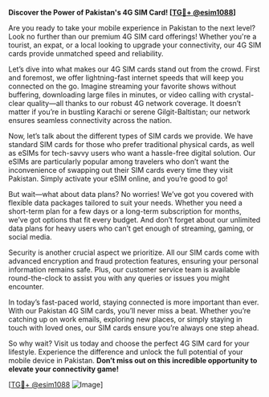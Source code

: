 **Discover the Power of Pakistan's 4G SIM Card! [[TG💪+ @esim1088](https://t.me/s/esim1088)]**

Are you ready to take your mobile experience in Pakistan to the next level? Look no further than our premium 4G SIM card offerings! Whether you're a tourist, an expat, or a local looking to upgrade your connectivity, our 4G SIM cards provide unmatched speed and reliability.

Let’s dive into what makes our 4G SIM cards stand out from the crowd. First and foremost, we offer lightning-fast internet speeds that will keep you connected on the go. Imagine streaming your favorite shows without buffering, downloading large files in minutes, or video calling with crystal-clear quality—all thanks to our robust 4G network coverage. It doesn’t matter if you’re in bustling Karachi or serene Gilgit-Baltistan; our network ensures seamless connectivity across the nation.

Now, let’s talk about the different types of SIM cards we provide. We have standard SIM cards for those who prefer traditional physical cards, as well as eSIMs for tech-savvy users who want a hassle-free digital solution. Our eSIMs are particularly popular among travelers who don’t want the inconvenience of swapping out their SIM cards every time they visit Pakistan. Simply activate your eSIM online, and you’re good to go!

But wait—what about data plans? No worries! We’ve got you covered with flexible data packages tailored to suit your needs. Whether you need a short-term plan for a few days or a long-term subscription for months, we’ve got options that fit every budget. And don’t forget about our unlimited data plans for heavy users who can’t get enough of streaming, gaming, or social media.

Security is another crucial aspect we prioritize. All our SIM cards come with advanced encryption and fraud protection features, ensuring your personal information remains safe. Plus, our customer service team is available round-the-clock to assist you with any queries or issues you might encounter.

In today’s fast-paced world, staying connected is more important than ever. With our Pakistan 4G SIM cards, you’ll never miss a beat. Whether you’re catching up on work emails, exploring new places, or simply staying in touch with loved ones, our SIM cards ensure you’re always one step ahead.

So why wait? Visit us today and choose the perfect 4G SIM card for your lifestyle. Experience the difference and unlock the full potential of your mobile device in Pakistan. **Don’t miss out on this incredible opportunity to elevate your connectivity game!**

[[TG💪+ @esim1088](https://t.me/s/esim1088) ![Image](https://i.postimg.cc/Y0z9fWf4/image.png)]
